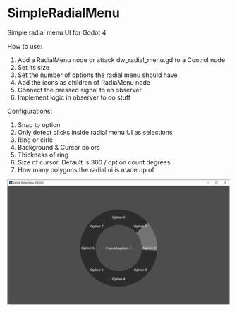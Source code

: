 # SimpleRadialMenu
Simple radial menu UI for Godot 4

How to use:
1. Add a RadialMenu node or attack dw_radial_menu.gd to a Control node
2. Set its size
3. Set the number of options the radial menu should have
4. Add the icons as children of RadiaMenu node
5. Connect the pressed signal to an observer
6. Implement logic in observer to do stuff

Configurations:
1. Snap to option
2. Only detect clicks inside radial menu UI as selections
3. Ring or cirle
4. Background & Cursor colors
5. Thickness of ring
6. Size of cursor. Default is 360 / option count degrees.
7. How many polygons the radial ui is made up of


![](screenshot.png)
